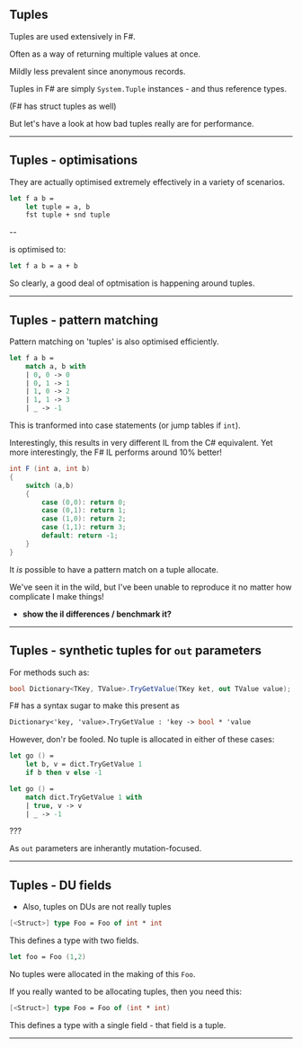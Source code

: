 
## Tuples

Tuples are used extensively in F\#.

Often as a way of returning multiple values at once.

Mildly less prevalent since anonymous records.

Tuples in F\# are simply `System.Tuple` instances - and thus reference types.

(F\# has struct tuples as well)

But let's have a look at how bad tuples really are for performance.

---

## Tuples - optimisations

They are actually optimised extremely effectively in a variety of scenarios.

```fsharp
let f a b =
    let tuple = a, b
    fst tuple + snd tuple
```

--

is optimised to:

```fsharp
let f a b = a + b
```

So clearly, a good deal of optmisation is happening around tuples.

---

## Tuples - pattern matching

Pattern matching on 'tuples' is also optimised efficiently.

```fsharp
let f a b =
    match a, b with
    | 0, 0 -> 0
    | 0, 1 -> 1
    | 1, 0 -> 2
    | 1, 1 -> 3
    | _ -> -1
```

This is tranformed into case statements (or jump tables if `int`).

Interestingly, this results in very different IL from the C# equivalent.
Yet more interestingly, the F\# IL performs around 10% better!

```csharp
int F (int a, int b)
{
    switch (a,b)
    {
        case (0,0): return 0;
        case (0,1): return 1;
        case (1,0): return 2;
        case (1,1): return 3;
        default: return -1;
    }
}
```

It _is_ possible to have a pattern match on a tuple allocate.

We've seen it in the wild, but I've been unable to reproduce it no matter how complicate I make things!


- **show the il differences / benchmark it?**

---

## Tuples - synthetic tuples for `out` parameters

For methods such as:

```csharp
bool Dictionary<TKey, TValue>.TryGetValue(TKey ket, out TValue value);
```

F\# has a syntax sugar to make this present as

```fsharp
Dictionary<'key, 'value>.TryGetValue : 'key -> bool * 'value
```

However, don'r be fooled. No tuple is allocated in either of these cases:

```fsharp
let go () =
    let b, v = dict.TryGetValue 1
    if b then v else -1
```

```fsharp
let go () =
    match dict.TryGetValue 1 with
    | true, v -> v
    | _ -> -1
```

???

As `out` parameters are inherantly mutation-focused.

---

## Tuples - DU fields

- Also, tuples on DUs are not really tuples

```fsharp
[<Struct>] type Foo = Foo of int * int
```

This defines a type with two fields.

```fsharp
let foo = Foo (1,2)
```

No tuples were allocated in the making of this `Foo`.

If you really wanted to be allocating tuples, then you need this:

```fsharp
[<Struct>] type Foo = Foo of (int * int)
```

This defines a type with a single field - that field is a tuple.

---
